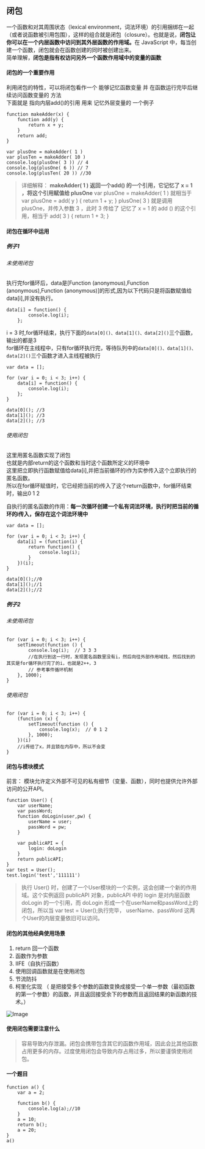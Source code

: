 ## 闭包
一个函数和对其周围状态（lexical environment，词法环境）的引用捆绑在一起（或者说函数被引用包围），这样的组合就是闭包（closure）。也就是说，<b>闭包让你可以在一个内层函数中访问到其外层函数的作用域。</b>在 JavaScript 中，每当创建一个函数，闭包就会在函数创建的同时被创建出来。   
简单理解，<b>闭包是指有权访问另外一个函数作用域中的变量的函数</b>   

#### 闭包的一个重要作用
利用闭包的特性，可以将闭包看作一个 能够记忆函数变量 并 在函数运行完毕后继续访问函数变量的 方法  
下面就是 指向内层add()的引用 用来 记忆外层变量的 一个例子   
```
function makeAdder(x) {
    function add(y) {
        return x + y;
    }
    return add;
}

var plusOne = makeAdder( 1 )
var plusTen = makeAdder( 10 )
console.log(plusOne( 3 )) // 4
console.log(plusOne( 6 )) // 7
console.log(plusTen( 20 )) //30
```
> 详细解释：
> **makeAdder( 1 ) 返回一个add() 的一个引用，它记忆了 x = 1 ，将这个引用赋值给 plusOne**
var plusOne = makeAdder( 1 )  就相当于 var plusOne = add( y ) { return 1 + y; }
 plusOne( 3 ) 就是调用 plusOne，并传入参数 3 ，此时 3 传给了 记忆了 x = 1 的 add () 的这个引用，相当于 add( 3 ) { return 1 + 3; }


#### 闭包在循环中运用          
##### 例子1 
###### 未使用闭包
执行完for循环后，data是[Function (anonymous),Function (anonymous),Function (anonymous)]的形式,因为以下代码只是将函数赋值给data[i],并没有执行。
```
data[i] = function() {
        console.log(i);
    };
```
i = 3 时,for循环结束，执行下面的```data[0]()、data[1]()、data[2]()```三个函数，输出的都是3   
for循环在主线程中，只有for循环执行完，等待队列中的```data[0]()、data[1]()、data[2]()```三个函数才进入主线程被执行

```
var data = [];

for (var i = 0; i < 3; i++) {
    data[i] = function() {
        console.log(i);
    };
}

data[0](); //3
data[1](); //3
data[2](); //3
```
###### 使用闭包
这里用匿名函数实现了闭包   
也就是内部return的这个函数和当时这个函数所定义的环境中   
这里把立即执行函数赋值给data[i],并把当前循环的i作为实参传入这个立即执行的匿名函数。    
所以在for循环赋值时，它已经把当前的i传入了这个return函数中，for循环结束时，输出0 1 2


自执行的匿名函数的作用：**每一次循环创建一个私有词法环境，执行时把当前的循环的i传入，保存在这个词法环境中**  


```
var data = [];

for (var i = 0; i < 3; i++) {
    data[i] = (function(i) {
        return function() {
            console.log(i);
        }
    })(i);
}

data[0]();//0
data[1]();//1
data[2]();//2
```
##### 例子2
###### 未使用闭包
```
for (var i = 0; i < 3; i++) {
    setTimeout(function () {
        console.log(i);  // 3 3 3
        //在执行到这一行时，发现匿名函数里没有i，然后向往外部作用域找，然后找到的其实是for循环执行完了的i，也就是2++，3
        // 参考事件循环机制
    }, 1000);
}

```
###### 使用闭包
```
for (var i = 0; i < 3; i++) {
    (function (x) {
        setTimeout(function () {
            console.log(x);  // 0 1 2
        }, 1000);
    })(i)
    //i传给了x，并且锁在内存中，所以不会变
}
```
#### 闭包与模块模式
前言： 
模块允许定义外部不可见的私有细节（变量、函数），同时也提供允许外部访问的公开API。  
```
function User() {
    var userName;
    var passWord;
    function doLogin(user,pw) {
        userName = user;
        passWord = pw;
    }

    var publicAPI = {
        login: doLogin
    }
    return publicAPI;
}
var test = User();
test.login('test','111111')
```
> 执行 User() 时，创建了一个User模块的一个实例，这会创建一个新的作用域。这个实例返回 publicAPI 对象，publicAPI 中的 login 是对内层函数 doLogin 的一个引用，而 doLogin 形成一个在userName和passWord上的闭包，所以当 var test = User();执行完毕， userName、passWord 这两个User的内层变量依旧可以访问。

#### 闭包的其他经典使用场景
1. return 回一个函数
2. 函数作为参数
3. IIFE（自执行函数）
4. 使用回调函数就是在使用闭包
5. 节流防抖
6. 柯里化实现  （ 是把接受多个参数的函数变换成接受一个单一参数（最初函数的第一个参数）的函数，并且返回接受余下的参数而且返回结果的新函数的技术。）            

![Image](https://user-images.githubusercontent.com/71962217/135369939-7cab32ee-e2cf-479c-82c1-49b47d97e2c1.png)


#### 使用闭包需要注意什么  
>容易导致内存泄漏。闭包会携带包含其它的函数作用域，因此会比其他函数占用更多的内存。过度使用闭包会导致内存占用过多，所以要谨慎使用闭包。


#### 一个题目
```
function a() {
    var a = 2;

    function b() {
        console.log(a);//10
    }
    a = 10;
    return b();
    a = 20;
}
a()
```
